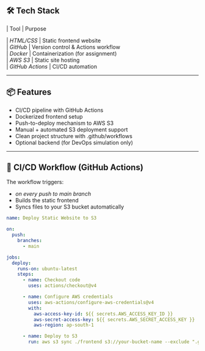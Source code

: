 ## 🛠 Tech Stack

| Tool         | Purpose                            

| *HTML/CSS* | Static frontend website             
| *GitHub*   | Version control & Actions workflow  
| *Docker*   | Containerization (for assignment)   
| *AWS S3*   | Static site hosting                 
| *GitHub Actions* | CI/CD automation             

---

## 📦 Features

- CI/CD pipeline with GitHub Actions
- Dockerized frontend setup
- Push-to-deploy mechanism to AWS S3
- Manual + automated S3 deployment support
- Clean project structure with .github/workflows
- Optional backend (for DevOps simulation only)

---

## 🔄 CI/CD Workflow (GitHub Actions)

The workflow triggers:
- *on every push to main branch*
- Builds the static frontend
- Syncs files to your S3 bucket automatically

```yaml
name: Deploy Static Website to S3

on:
  push:
    branches:
      - main

jobs:
  deploy:
    runs-on: ubuntu-latest
    steps:
      - name: Checkout code
        uses: actions/checkout@v4

      - name: Configure AWS credentials
        uses: aws-actions/configure-aws-credentials@v4
        with:
          aws-access-key-id: ${{ secrets.AWS_ACCESS_KEY_ID }}
          aws-secret-access-key: ${{ secrets.AWS_SECRET_ACCESS_KEY }}
          aws-region: ap-south-1

      - name: Deploy to S3
        run: aws s3 sync ./frontend s3://your-bucket-name --exclude ".git/" --exclude ".github/" --delete